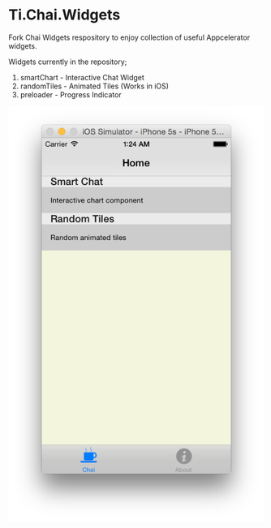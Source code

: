 # Ti.Chai.Widgets

Fork Chai Widgets respository to enjoy collection of useful Appcelerator widgets.

Widgets currently in the repository;

1. smartChart - Interactive Chat Widget
2. randomTiles - Animated Tiles (Works in iOS)
3. preloader - Progress Indicator 

![image](docs/ChaiWidgets.png?raw=true)